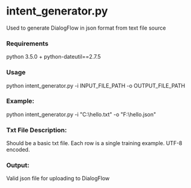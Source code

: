 # intent_generator.py
Used to generate DialogFlow in json format from text file source

### Requirements
python 3.5.0 +
python-dateutil==2.7.5

### Usage
python intent_generator.py -i INPUT_FILE_PATH -o OUTPUT_FILE_PATH

### Example:
python intent_generator.py -i "C:\hello.txt" -o "F:\hello.json"

### Txt File Description:
Should be a basic txt file.
Each row is a single training example.
UTF-8 encoded.

### Output:
Valid json file for uploading to DialogFlow


